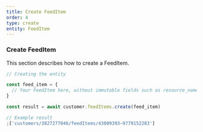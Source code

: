 ```yaml
---
title: Create FeedItem
order: 4
type: create
entity: FeedItem
---
```


### Create FeedItem

This section describes how to create a FeedItem.

```javascript
// Creating the entity

const feed_item = {
  // Your FeedItem here, without immutable fields such as resource_name
}

const result = await customer.feedItems.create(feed_item)
```

```javascript
// Example result
;['customers/3827277046/feedItems/43009393~9779152283']
```
